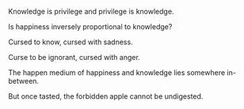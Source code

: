 Knowledge is privilege and privilege is knowledge.

Is happiness inversely proportional to knowledge?

Cursed to know, cursed with sadness.

Curse to be ignorant, cursed with anger.

The happen medium of happiness and knowledge lies somewhere in-between.

But once tasted, the forbidden apple cannot be undigested.